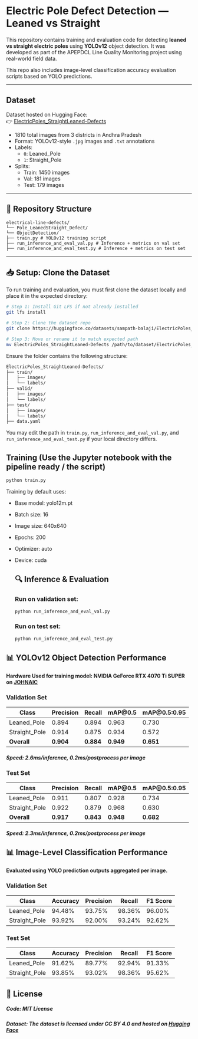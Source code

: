 #  Electric Pole Defect Detection — Leaned vs Straight

This repository contains training and evaluation code for detecting **leaned vs straight electric poles** using **YOLOv12** object detection. It was developed as part of the APEPDCL Line Quality Monitoring project using real-world field data.

This repo also includes image-level classification accuracy evaluation scripts based on YOLO predictions.

---

##  Dataset

Dataset hosted on Hugging Face:  
👉 [ElectricPoles_StraightLeaned-Defects](https://huggingface.co/datasets/sampath-balaji/ElectricPoles_StraightLeaned-Defects)

- 1810 total images from 3 districts in Andhra Pradesh
- Format: YOLOv12-style `.jpg` images and `.txt` annotations
- Labels:
  - `0`: Leaned_Pole
  - `1`: Straight_Pole
- Splits:
  - Train: 1450 images  
  - Val: 181 images  
  - Test: 179 images

---

## 📁 Repository Structure

```
electrical-line-defects/
└── Pole_LeanedStraight_Defect/
└── ObjectDetection/
├── train.py # YOLOv12 training script
├── run_inference_and_eval_val.py # Inference + metrics on val set
├── run_inference_and_eval_test.py # Inference + metrics on test set
```

---

## 📥 Setup: Clone the Dataset
To run training and evaluation, you must first clone the dataset locally and place it in the expected directory:
```bash
# Step 1: Install Git LFS if not already installed
git lfs install

# Step 2: Clone the dataset repo
git clone https://huggingface.co/datasets/sampath-balaji/ElectricPoles_StraightLeaned-Defects

# Step 3: Move or rename it to match expected path
mv ElectricPoles_StraightLeaned-Defects /path/to/dataset/ElectricPoles_StraightLeaned-Defects
```
Ensure the folder contains the following structure:
```bash
ElectricPoles_StraightLeaned-Defects/
├── train/
│   ├── images/
│   └── labels/
├── valid/
│   ├── images/
│   └── labels/
├── test/
│   ├── images/
│   └── labels/
├── data.yaml
```
You may edit the path in ```train.py```, ```run_inference_and_eval_val.py```, and ```run_inference_and_eval_test.py``` if your local directory differs.

##  Training (Use the Jupyter notebook with the pipeline ready / the script)

```bash
python train.py
```
Training by default uses:
- Base model: yolo12m.pt
- Batch size: 16
- Image size: 640x640
- Epochs: 200
- Optimizer: auto
- Device: cuda

  ## 🔍 Inference & Evaluation
  ###  Run on validation set:
  ```bash
  python run_inference_and_eval_val.py
  ```
  ###  Run on test set:
  ```bash
  python run_inference_and_eval_test.py
  ```

## 📊 YOLOv12 Object Detection Performance
#### Hardware Used for training model: NVIDIA GeForce RTX 4070 Ti SUPER on [JOHNAIC](https://von-neumann.ai/index.html)
###  Validation Set
| Class          | Precision | Recall    | mAP\@0.5  | mAP\@0.5:0.95 |
| -------------- | --------- | --------- | --------- | ------------- |
| Leaned\_Pole   | 0.894     | 0.894     | 0.963     | 0.730         |
| Straight\_Pole | 0.914     | 0.875     | 0.934     | 0.572         |
| **Overall**    | **0.904** | **0.884** | **0.949** | **0.651**     |
##### Speed: 2.6ms/inference, 0.2ms/postprocess per image
###  Test Set
| Class          | Precision | Recall    | mAP\@0.5  | mAP\@0.5:0.95 |
| -------------- | --------- | --------- | --------- | ------------- |
| Leaned\_Pole   | 0.911     | 0.807     | 0.928     | 0.734         |
| Straight\_Pole | 0.922     | 0.879     | 0.968     | 0.630         |
| **Overall**    | **0.917** | **0.843** | **0.948** | **0.682**     |
##### Speed: 2.3ms/inference, 0.2ms/postprocess per image

## 📊 Image-Level Classification Performance
#### Evaluated using YOLO prediction outputs aggregated per image.
### Validation Set
| Class          | Accuracy | Precision | Recall | F1 Score |
| -------------- | -------- | --------- | ------ | -------- |
| Leaned\_Pole   | 94.48%   | 93.75%    | 98.36% | 96.00%   |
| Straight\_Pole | 93.92%   | 92.00%    | 93.24% | 92.62%   |

### Test Set
| Class          | Accuracy | Precision | Recall | F1 Score |
| -------------- | -------- | --------- | ------ | -------- |
| Leaned\_Pole   | 91.62%   | 89.77%    | 92.94% | 91.33%   |
| Straight\_Pole | 93.85%   | 93.02%    | 98.36% | 95.62%   |

## 📄 License
##### Code: MIT License
##### Dataset: The dataset is licensed under CC BY 4.0 and hosted on [Hugging Face](https://huggingface.co/datasets/sampath-balaji/ElectricPoles_StraightLeaned-Defects)
